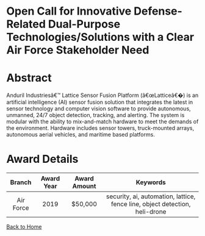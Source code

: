 
Open Call for Innovative Defense-Related Dual-Purpose Technologies/Solutions with a Clear Air Force Stakeholder Need
====================================================================================================================

# Abstract


Anduril Industriesâ€™ Lattice Sensor Fusion Platform (â€œLatticeâ€�) is an artificial intelligence (AI) sensor fusion solution that integrates the latest in sensor technology and computer vision software to provide autonomous, unmanned, 24/7 object detection, tracking, and alerting. The system is modular with the ability to mix-and-match hardware to meet the demands of the environment. Hardware includes sensor towers, truck-mounted arrays, autonomous aerial vehicles, and maritime based platforms.  

# Award Details

|Branch|Award Year|Award Amount|Keywords|
| :---: | :---: | :---: | :---: |
|Air Force|2019|$50,000|security, ai, automation, lattice, fence line, object detection, heli-drone|
  
  


[Back to Home](https://github.com/chrischow/dod_sbir_awards/Reports/DJ/#1481)